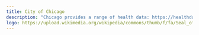 ```yaml
---
title: City of Chicago
description: "Chicago provides a range of health data: https://healthdata.gov/agencies/city-chicago"
logo: https://upload.wikimedia.org/wikipedia/commons/thumb/f/fa/Seal_of_Chicago%2C_Illinois.svg/2000px-Seal_of_Chicago%2C_Illinois.svg.png
---
```

